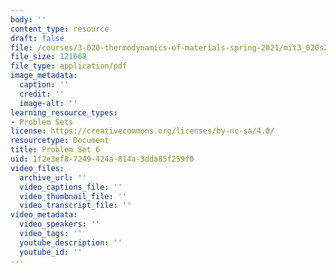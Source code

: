 ```yaml
---
body: ''
content_type: resource
draft: false
file: /courses/3-020-thermodynamics-of-materials-spring-2021/mit3_020s21_pset06.pdf
file_size: 121668
file_type: application/pdf
image_metadata:
  caption: ''
  credit: ''
  image-alt: ''
learning_resource_types:
- Problem Sets
license: https://creativecommons.org/licenses/by-nc-sa/4.0/
resourcetype: Document
title: Problem Set 6
uid: 1f2e3ef8-7249-424a-814a-3dda85f259f0
video_files:
  archive_url: ''
  video_captions_file: ''
  video_thumbnail_file: ''
  video_transcript_file: ''
video_metadata:
  video_speakers: ''
  video_tags: ''
  youtube_description: ''
  youtube_id: ''
---
```

